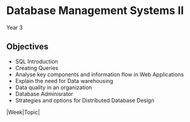 # Database Management Systems II
Year 3

## Objectives
- SQL Introduction
- Creating Queries
- Analyse key components and information flow in Web Applications
- Explain the need for Data warehousing
- Data quality in an organization
- Database Adminisrator
- Strategies and options for Distributed Database Design

|Week|Topic|
